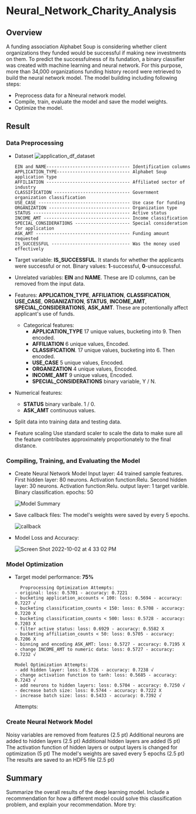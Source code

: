 # Neural_Network_Charity_Analysis
## Overview
A funding association Alphabet Soup is considering whether client organizations they funded would be successful if making new investments on them. To predict the successfulness of its fundation, a binary classifier was created with machine learning and neural network. For this purpose, more than 34,000 organizations funding history record were retrieved to build the neural network model. The model building including following steps:
- Preprocess data for a Nneural network model.
- Compile, train, evaluate the model and save the model weights.
- Optimize the model.


## Result
### Data Preprocessing
- Dataset 
   ![application_df_dataset](https://user-images.githubusercontent.com/105877888/193479397-4c2bc777-f207-4497-a121-c174f0c38fe6.png) 
    ```
    EIN and NAME-------------------------------- Identification columns
    APPLICATION_TYPE---------------------------- Alphabet Soup application type
    AFFILIATION -------------------------------- Affiliated sector of industry
    CLASSIFICATION ----------------------------- Government organization classification
    USE_CASE ----------------------------------- Use case for funding
    ORGANIZATION ------------------------------- Organization type
    STATUS ------------------------------------- Active status
    INCOME_AMT --------------------------------- Income classification
    SPECIAL_CONSIDERATIONS --------------------- Special consideration for application
    ASK_AMT ------------------------------------ Funding amount requested
    IS_SUCCESSFUL ------------------------------ Was the money used effectively
    ```

- Target variable: 
  **IS_SUCCESSFUL**.
  It stands for whether the applicants were successful or not.
  Binary values: **1**-successful, **0**-unsuccessful. 
- Unrelated variables:
  **EIN** and **NAME**.
  These are ID columns, can be removed from the input data.
- Features: 
  **APPLICATION_TYPE**, **AFFILIATION**, **CLASSIFICATION**, **USE_CASE**, **ORGANIZATION**, **STATUS**, **INCOME_AMT**, 
  **SPECIAL_CONSIDERATIONS**, **ASK_AMT**. These are potentionally affect applicant's use of funds.
  - Categorical features:
    - **APPLICATION_TYPE**           17 unique values, bucketing into 9. Then encoded.
    - **AFFILIATION**                6 unique values, Encoded.
    - **CLASSIFICATION**.            17 unique values, bucketing into 6. Then encoded.
    - **USE_CASE**                   5 unique values, Encoded.
    - **ORGANIZATION**               4 unique values, Encoded.
    - **INCOME_AMT**                 9 unique values, Encoded.
    - **SPECIAL_CONSIDERATIONS** binary variable, Y / N.

 - Numerical features:   
    - **STATUS**                     binary varibale. 1 / 0.
    - **ASK_AMT**                    continuous values.
    
 - Split data into training data and testing data.
 - Feature scaling
  Use standard scaler to scale the data to make sure all the feature contributes approximately proportionately to the final distance. 

### Compiling, Training, and Evaluating the Model
- Create Neural Network Model
  Input layer: 44 trained sample features.
  First hidden layer: 80 neurons. Activation function:Relu.
  Second hidden layer: 30 neurons. Activation function:Relu.
  output layer: 1 target varible. Binary classification.
  epochs: 50 
  
  ![Model Summary](https://user-images.githubusercontent.com/105877888/193480994-e3e74314-8d84-49dd-8a97-4507880137d6.png)
  
- Save callback files:
  The model's weights were saved by every 5 epochs.
  
  ![callback](https://user-images.githubusercontent.com/105877888/193481297-a27080f8-1011-49cd-8492-6b574748ad1f.png)

- Model Loss and Accuracy:

  ![Screen Shot 2022-10-02 at 4 33 02 PM](https://user-images.githubusercontent.com/105877888/193481263-19fdc30d-c93a-4b9c-ae4a-cd113e89b32c.png)
 
### Model Optimization
- Target model performance: **75%**
   ```
     Proprocessing Optimization Attempts: 
   - original: loss: 0.5701 - accuracy: 0.7221 
   - bucketing application_accounts < 100: loss: 0.5694 - accuracy: 0.7227 √
   - bucketing classification_counts < 150: loss: 0.5708 - accuracy: 0.7220 X
   - bucketing classification_counts < 500: loss: 0.5728 - accuracy: 0.7203 X
   - filter active status: loss: 0.6929 - accuracy: 0.5582 X
   - bucketing affiliation_counts < 50: loss: 0.5705 - accuracy: 0.7206 X
   - binning and encoding ASK_AMT: loss: 0.5727 - accuracy: 0.7195 X
   - change INCOME_AMT to numeric data: loss: 0.5727 - accuracy: 0.7232 √

   Model Optimization Attempts: 
   - add hidden layer: loss: 0.5726 - accuracy: 0.7238 √
   - change activation function to tanh: loss: 0.5685 - accuracy: 0.7243 √
   - add neurons to hidden layers: loss: 0.5704 - accuracy: 0.7250 √
   - decrease batch size: loss: 0.5744 - accuracy: 0.7222 X
   - increase batch size: loss: 0.5433 - accuracy: 0.7392 √
   ```  
  Attempts:
  



### Create Neural Network Model

Noisy variables are removed from features (2.5 pt)
Additional neurons are added to hidden layers (2.5 pt)
Additional hidden layers are added (5 pt)
The activation function of hidden layers or output layers is changed for optimization (5 pt)
The model's weights are saved every 5 epochs (2.5 pt)
The results are saved to an HDF5 file (2.5 pt)


## Summary
Summarize the overall results of the deep learning model. Include a recommendation for how a different model could solve this classification problem, and explain your recommendation.
More try: 
